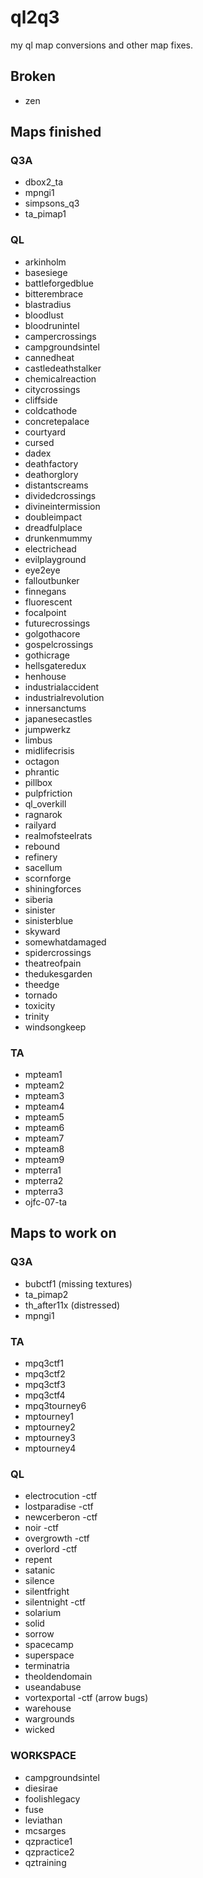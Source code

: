 # ql2q3
my ql map conversions and other map fixes.

## Broken

* zen

## Maps finished

### Q3A

* dbox2_ta
* mpngi1
* simpsons_q3
* ta_pimap1

### QL

* arkinholm
* basesiege
* battleforgedblue
* bitterembrace
* blastradius
* bloodlust
* bloodrunintel
* campercrossings
* campgroundsintel
* cannedheat
* castledeathstalker
* chemicalreaction
* citycrossings
* cliffside
* coldcathode
* concretepalace
* courtyard
* cursed
* dadex
* deathfactory
* deathorglory
* distantscreams
* dividedcrossings
* divineintermission
* doubleimpact
* dreadfulplace
* drunkenmummy
* electrichead
* evilplayground
* eye2eye
* falloutbunker
* finnegans
* fluorescent
* focalpoint
* futurecrossings
* golgothacore
* gospelcrossings
* gothicrage
* hellsgateredux
* henhouse
* industrialaccident
* industrialrevolution
* innersanctums
* japanesecastles
* jumpwerkz
* limbus
* midlifecrisis
* octagon
* phrantic
* pillbox
* pulpfriction
* ql_overkill
* ragnarok
* railyard
* realmofsteelrats
* rebound
* refinery
* sacellum
* scornforge
* shiningforces
* siberia
* sinister
* sinisterblue
* skyward
* somewhatdamaged
* spidercrossings
* theatreofpain
* thedukesgarden
* theedge
* tornado
* toxicity
* trinity
* windsongkeep

### TA

* mpteam1
* mpteam2
* mpteam3
* mpteam4
* mpteam5
* mpteam6
* mpteam7
* mpteam8
* mpteam9
* mpterra1
* mpterra2
* mpterra3
* ojfc-07-ta

## Maps  to work on

### Q3A

* bubctf1 (missing textures)
* ta_pimap2
* th_after11x	(distressed)
* mpngi1

### TA

* mpq3ctf1
* mpq3ctf2
* mpq3ctf3
* mpq3ctf4
* mpq3tourney6
* mptourney1
* mptourney2
* mptourney3
* mptourney4

### QL

* electrocution			-ctf
* lostparadise			-ctf
* newcerberon			-ctf
* noir					-ctf
* overgrowth			-ctf
* overlord				-ctf
* repent
* satanic
* silence
* silentfright
* silentnight			-ctf
* solarium
* solid
* sorrow
* spacecamp
* superspace
* terminatria
* theoldendomain
* useandabuse
* vortexportal			-ctf (arrow bugs)
* warehouse
* wargrounds
* wicked

### WORKSPACE

* campgroundsintel
* diesirae
* foolishlegacy
* fuse
* leviathan
* mcsarges
* qzpractice1
* qzpractice2
* qztraining
